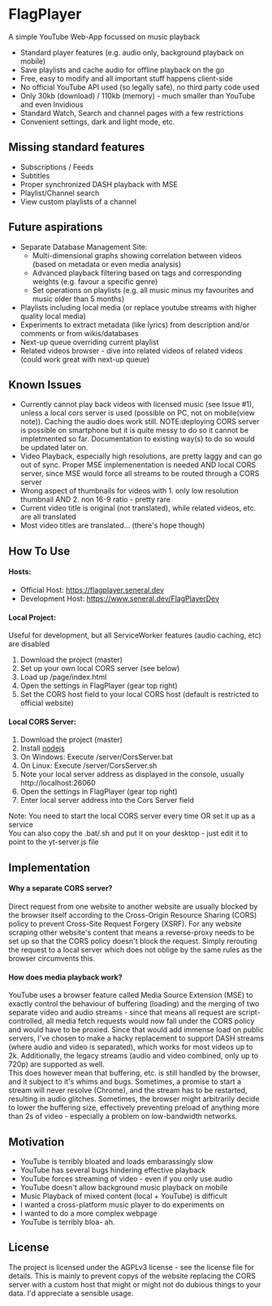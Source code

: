 # FlagPlayer
A simple YouTube Web-App focussed on music playback

- Standard player features (e.g. audio only, background playback on mobile)
- Save playlists and cache audio for offline playback on the go
- Free, easy to modify and all important stuff happens client-side
- No official YouTube API used (so legally safe), no third party code used
- Only 30kb (download) / 110kb (memory) - much smaller than YouTube and even Invidious
- Standard Watch, Search and channel pages with a few restrictions
- Convenient settings, dark and light mode, etc.

## Missing standard features
- Subscriptions / Feeds
- Subtitles
- Proper synchronized DASH playback with MSE
- Playlist/Channel search
- View custom playlists of a channel 

## Future aspirations
- Separate Database Management Site: 
	- Multi-dimensional graphs showing correlation between videos (based on metadata or even media analysis)
	- Advanced playback filtering based on tags and corresponding weights (e.g. favour a specific genre)
	- Set operations on playlists (e.g. all music minus my favourites and music older than 5 months)
- Playlists including local media (or replace youtube streams with higher quality local media)
- Experiments to extract metadata (like lyrics) from description and/or comments or from wikis/databases
- Next-up queue overriding current playlist
- Related videos browser - dive into related videos of related videos (could work great with next-up queue) 

## Known Issues
- Currently cannot play back videos with licensed music (see Issue #1), unless a local cors server is used (possible on PC, not on mobile(view note)). Caching the audio does work still.
  NOTE:deploying CORS server is possible on smartphone but it is quite messy to do so it cannot be impletmented so far. Documentation to existing way(s) to do so would be updated later on.
- Video Playback, especially high resolutions, are pretty laggy and can go out of sync. Proper MSE implemenentation is needed AND local CORS server, since MSE would force all streams to be routed through a CORS server
- Wrong aspect of thumbnails for videos with 1. only low resolution thumbnail AND 2. non 16-9 ratio - pretty rare
- Current video title is original (not translated), while related videos, etc. are all translated
- Most video titles are translated... (there's hope though)

## How To Use

#### Hosts:  
- Official Host: https://flagplayer.seneral.dev  
- Development Host: https://www.seneral.dev/FlagPlayerDev  

#### Local Project:  

Useful for development, but all ServiceWorker features (audio caching, etc) are disabled
1. Download the project (master)
2. Set up your own local CORS server (see below)   
3. Load up /page/index.html  
4. Open the settings in FlagPlayer (gear top right)  
5. Set the CORS host field to your local CORS host (default is restricted to official website)   

#### Local CORS Server:  

1. Download the project (master)
2. Install [nodejs](https://nodejs.org)
3. On Windows: Execute /server/CorsServer.bat
4. On Linux: Execute /server/CorsServer.sh
5. Note your local server address as displayed in the console, usually http://localhost:26060
6. Open the settings in FlagPlayer (gear top right)
7. Enter local server address into the Cors Server field

Note: You need to start the local CORS server every time OR set it up as a service  
You can also copy the .bat/.sh and put it on your desktop - just edit it to point to the yt-server.js file  

## Implementation

#### Why a separate CORS server?	
Direct request from one website to another website are usually blocked by the browser itself according to the Cross-Origin Resource Sharing (CORS) policy to prevent Cross-Site Request Forgery (XSRF). For any website scraping other website's content that means a reverse-proxy needs to be set up so that the CORS policy doesn't block the request. Simply rerouting the request to a local server which does not oblige by the same rules as the browser circumvents this.

#### How does media playback work?
YouTube uses a browser feature called Media Source Extension (MSE) to exactly control the behaviour of buffering (loading) and the merging of two separate video and audio streams - since that means all request are script-controlled, all media fetch requests would now fall under the CORS policy and would have to be proxied. Since that would add immense load on public servers, I've chosen to make a hacky replacement to support DASH streams (where audio and video is separated), which works for most videos up to 2k. Additionally, the legacy streams (audio and video combined, only up to 720p) are supported as well. <br>
This does however mean that buffering, etc. is still handled by the browser, and it subject to it's whims and bugs.   Sometimes, a promise to start a stream will never resolve (Chrome), and the stream has to be restarted, resulting in audio glitches. Sometimes, the browser might arbitrarily decide to lower the buffering size, effectively preventing preload of anything more than 2s of video - especially a problem on low-bandwidth networks.

## Motivation
- YouTube is terribly bloated and loads embarassingly slow
- YouTube has several bugs hindering effective playback
- YouTube forces streaming of video - even if you only use audio
- YouTube doesn't allow background music playback on mobile
- Music Playback of mixed content (local + YouTube) is difficult
- I wanted a cross-platform music player to do experiments on
- I wanted to do a more complex webpage
- YouTube is terribly bloa- ah.

## License
The project is licensed under the AGPLv3 license - see the license file for details.
This is mainly to prevent copys of the website replacing the CORS server with a custom host that might or might not do dubious things to your data. I'd appreciate a sensible usage.
